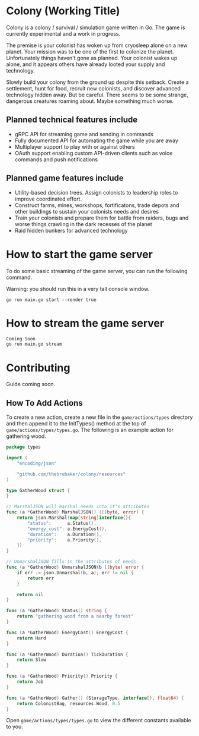# Colony (Working Title)

Colony is a colony / survival / simulation game written in Go. The game is currently experimental and a work in progress.

The premise is your colonist has woken up from cryosleep alone on a new planet. Your mission was to be one of the first to colonize the planet. Unfortunately things haven't gone as planned. Your colonist wakes up alone, and it appears others have already looted your supply and technology.

Slowly build your colony from the ground up despite this setback. Create a settlement, hunt for food, recruit new colonists, and discover advanced technology hidden away. But be careful. There seems to be some strange, dangerous creatures roaming about. Maybe something much worse.

## Planned technical features include

- gRPC API for streaming game and sending in commands
- Fully documented API for automating the game while you are away
- Multiplayer support to play with or against others
- OAuth support enabling custom API-driven clients such as voice commands and push notifications

## Planned game features include

- Utility-based decision trees. Assign colonists to leadership roles to improve coordinated effort.
- Construct farms, mines, workshops, fortificatons, trade depots and other buildings to sustain your colonists needs and desires
- Train your colonists and prepare them for battle from raiders, bugs and worse things crawling in the dark recesses of the planet
- Raid hidden bunkers for advanced technology

# How to start the game server

To do some basic streaming of the game server, you can run the following command.

Warning: you should run this in a very tall console window.

```script
go run main.go start --render true
```

# How to stream the game server

```script
Coming Soon
go run main.go stream
```

# Contributing

Guide coming soon.

## How To Add Actions

To create a new action, create a new file in the `game/actions/types` directory and then append it to the InitTypes() method at the top of `game/actions/types/types.go`. The following is an example action for gathering wood.

```go
package types

import (
	"encoding/json"

	"github.com/thebrubaker/colony/resources"
)

type GatherWood struct {
}

// MarshalJSON will marshal needs into it's attributes
func (a *GatherWood) MarshalJSON() ([]byte, error) {
	return json.Marshal(map[string]interface{}{
		"status":      a.Status(),
		"energy_cost": a.EnergyCost(),
		"duration":    a.Duration(),
		"priority":    a.Priority(),
	})
}

// UnmarshalJSON fills in the attributes of needs
func (a *GatherWood) UnmarshalJSON(b []byte) error {
	if err := json.Unmarshal(b, a); err != nil {
		return err
	}

	return nil
}

func (a *GatherWood) Status() string {
	return "gathering wood from a nearby forest"
}

func (a *GatherWood) EnergyCost() EnergyCost {
	return Hard
}

func (a *GatherWood) Duration() TickDuration {
	return Slow
}

func (a *GatherWood) Priority() Priority {
	return Job
}

func (a *GatherWood) Gather() (StorageType, interface{}, float64) {
	return ColonistBag, resources.Wood, 0.5
}
```

Open `game/actions/types/types.go` to view the different constants available to you.
